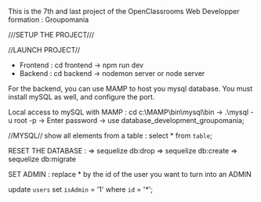 This is the 7th and last project of the OpenClassrooms Web Developper formation : Groupomania

///SETUP THE PROJECT///



//LAUNCH PROJECT//
- Frontend : cd frontend -> npm run dev
- Backend : cd backend -> nodemon server or node server

For the backend, you can use MAMP to host you mysql database. You must install mySQL as well, and configure the port. 

Local access to mySQL with MAMP : cd c:\MAMP\bin\mysql\bin -> .\mysql -u root -p -> Enter password -> use database_development_groupomania;

//MYSQL//
show all elements from a table : select * from `table`;



RESET THE DATABASE : 
=> sequelize db:drop
=> sequelize db:create 
=> sequelize db:migrate

SET ADMIN : 
replace * by the id of the user you want to turn into an ADMIN

update `users` set `isAdmin` = '1' where `id` = '*';